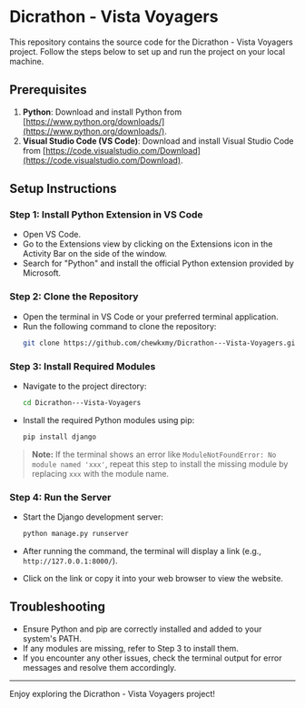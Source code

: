 # Dicrathon - Vista Voyagers

This repository contains the source code for the Dicrathon - Vista Voyagers project. Follow the steps below to set up and run the project on your local machine.

## Prerequisites

1. **Python**: Download and install Python from [https://www.python.org/downloads/](https://www.python.org/downloads/).
2. **Visual Studio Code (VS Code)**: Download and install Visual Studio Code from [https://code.visualstudio.com/Download](https://code.visualstudio.com/Download).

## Setup Instructions

### Step 1: Install Python Extension in VS Code

- Open VS Code.
- Go to the Extensions view by clicking on the Extensions icon in the Activity Bar on the side of the window.
- Search for "Python" and install the official Python extension provided by Microsoft.

### Step 2: Clone the Repository

- Open the terminal in VS Code or your preferred terminal application.
- Run the following command to clone the repository:
  ```bash
  git clone https://github.com/chewkxmy/Dicrathon---Vista-Voyagers.git
  ```

### Step 3: Install Required Modules

- Navigate to the project directory:
  ```bash
  cd Dicrathon---Vista-Voyagers
  ```
- Install the required Python modules using pip:
  ```bash
  pip install django
  ```

> **Note:** If the terminal shows an error like `ModuleNotFoundError: No module named 'xxx'`, repeat this step to install the missing module by replacing `xxx` with the module name.

### Step 4: Run the Server

- Start the Django development server:
  ```bash
  python manage.py runserver
  ```

- After running the command, the terminal will display a link (e.g., `http://127.0.0.1:8000/`).
- Click on the link or copy it into your web browser to view the website.

## Troubleshooting

- Ensure Python and pip are correctly installed and added to your system's PATH.
- If any modules are missing, refer to Step 3 to install them.
- If you encounter any other issues, check the terminal output for error messages and resolve them accordingly.

---

Enjoy exploring the Dicrathon - Vista Voyagers project!
